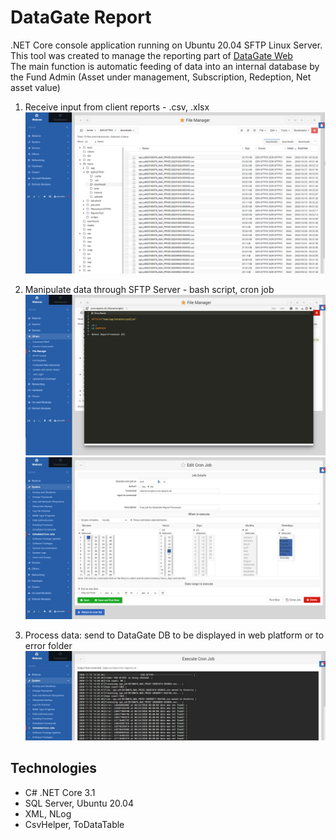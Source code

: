 # DataGate Report

.NET Core console application running on Ubuntu 20.04 SFTP Linux Server. </br>
This tool was created to manage the reporting part of [DataGate Web](https://github.com/PhilShishov/DataGate) </br>
The main function is automatic feeding of data into an internal database by the Fund Admin (Asset under management, Subscription, Redeption, Net asset value)
 1. Receive input from client reports - .csv, .xlsx 
 ![InputFiles](Documentation/SFTP/InputFiles.png)
 
 2. Manipulate data through SFTP Server - bash script, cron job
 ![BashScript](Documentation/SFTP/BashScript.png)
 ![CronJob](Documentation/SFTP/CronJob.png)
 
 3. Process data: send to DataGate DB to be displayed in web platform or to error folder 
![LogResult](Documentation/SFTP/LogResult.png)

## Technologies
* C# .NET Core 3.1
* SQL Server, Ubuntu 20.04
* XML, NLog
* CsvHelper, ToDataTable
